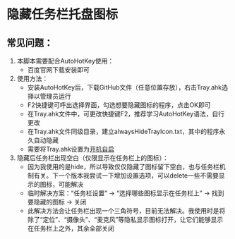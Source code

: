 # 隐藏任务栏托盘图标  
## 常见问题：  
1. 本脚本需要配合AutoHotKey使用：
    * 百度官网下载安装即可
2. 使用方法：
    * 安装AutoHotKey后，下载GitHub文件（任意位置存放），右击Tray.ahk选择以管理员运行
    * F2快捷键可呼出选择界面，勾选想要隐藏图标的程序，点击OK即可
    * 在Tray.ahk文件中，可更改快捷键F2，推荐学习AutoHotKey语法，自行更改
    * 在Tray.ahk文件同级目录，建立alwaysHideTrayIcon.txt，其中的程序永久自动隐藏
    * 需要将Tray.ahk设置为[开机自启](https://jingyan.baidu.com/article/414eccf65768866b431f0a1d.html)
3. 隐藏后任务栏出现空白（仅限显示在任务栏上的图标）：
    * 因为我使用的是hide，所以导致仅仅隐藏了图标留下空白，也与任务栏机制有关。下一个版本我尝试一下增加设置选项，可以delete一些不需要显示的图标，可能解决
    * 临时解决方案：“任务栏设置” -> “选择哪些图标显示在任务栏上” -> 找到要隐藏的图标 -> 关闭
    * 此解决方法会让任务栏出现一个三角符号，目前无法解决。我使用时是将除了“定位”、“摄像头”、“麦克风”等隐私显示图标打开，让它们能够显示在任务栏上之外，其余全部关闭
